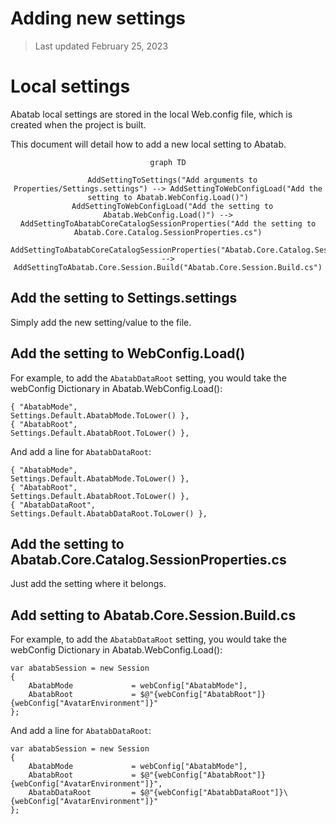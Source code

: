 # Adding new settings

> Last updated February 25, 2023

# Local settings

Abatab local settings are stored in the local Web.config file, which is created when the project is built.

This document will detail how to add a new local setting to Abatab.


<div align="center">

```mermaid
graph TD

  AddSettingToSettings("Add arguments to Properties/Settings.settings") --> AddSettingToWebConfigLoad("Add the setting to Abatab.WebConfig.Load()")
  AddSettingToWebConfigLoad("Add the setting to Abatab.WebConfig.Load()") --> AddSettingToAbatabCoreCatalogSessionProperties("Add the setting to Abatab.Core.Catalog.SessionProperties.cs")
  AddSettingToAbatabCoreCatalogSessionProperties("Abatab.Core.Catalog.SessionProperties.cs") --> AddSettingToAbatab.Core.Session.Build("Abatab.Core.Session.Build.cs")
```

</div>

## Add the setting to Settings.settings

Simply add the new setting/value to the file.

## Add the setting to WebConfig.Load()

For example, to add the `AbatabDataRoot` setting, you would take the webConfig Dictionary in Abatab.WebConfig.Load():

```
{ "AbatabMode",                             Settings.Default.AbatabMode.ToLower() },
{ "AbatabRoot",                             Settings.Default.AbatabRoot.ToLower() },
```

And add a line for `AbatabDataRoot`:

```
{ "AbatabMode",                             Settings.Default.AbatabMode.ToLower() },
{ "AbatabRoot",                             Settings.Default.AbatabRoot.ToLower() },
{ "AbatabDataRoot",                         Settings.Default.AbatabDataRoot.ToLower() },
```

## Add the setting to Abatab.Core.Catalog.SessionProperties.cs

Just add the setting where it belongs.

## Add setting to Abatab.Core.Session.Build.cs

For example, to add the `AbatabDataRoot` setting, you would take the webConfig Dictionary in Abatab.WebConfig.Load():

```
var abatabSession = new Session
{
    AbatabMode             = webConfig["AbatabMode"],
    AbatabRoot             = $@"{webConfig["AbatabRoot"]}{webConfig["AvatarEnvironment"]}"
};
```

And add a line for `AbatabDataRoot`:

```
var abatabSession = new Session
{
    AbatabMode             = webConfig["AbatabMode"],
    AbatabRoot             = $@"{webConfig["AbatabRoot"]}{webConfig["AvatarEnvironment"]}",
    AbatabDataRoot         = $@"{webConfig["AbatabDataRoot"]}\{webConfig["AvatarEnvironment"]}"
};
```
